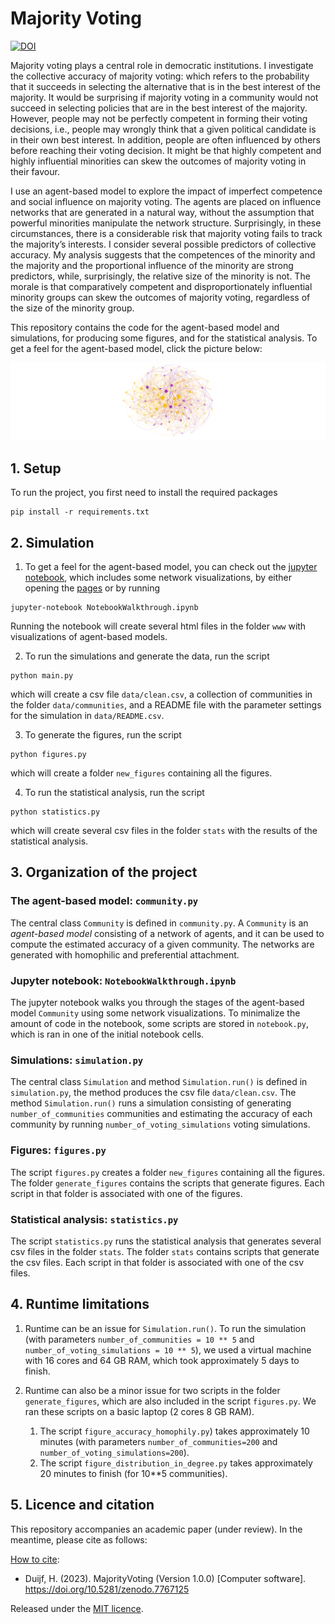 # Majority Voting

[![DOI](https://zenodo.org/badge/DOI/10.5281/zenodo.7767125.svg)](https://doi.org/10.5281/zenodo.7767125)

Majority voting plays a central role in democratic institutions. I investigate the collective accuracy of majority voting: which refers to the probability that it succeeds in selecting the alternative that is in the best interest of the majority. It would be surprising if majority voting in a community would not succeed in selecting policies that are in the best interest of the majority. However, people may not be perfectly competent in forming their voting decisions, i.e., people may wrongly think that a given political candidate is in their own best interest. In addition, people are often influenced by others before reaching their voting decision. It might be that highly competent and highly influential minorities can skew the outcomes of majority voting in their favour. 

I use an agent-based model to explore the impact of imperfect competence and social influence on majority voting. The agents are placed on influence networks that are generated in a natural way, without the assumption that powerful minorities manipulate the network structure. Surprisingly, in these circumstances, there is a considerable risk that majority voting fails to track the majority’s interests. I consider several possible predictors of collective accuracy. My analysis suggests that the competences of the minority and the majority and the proportional influence of the minority are strong predictors, while, surprisingly, the relative size of the minority is not. The morale is that comparatively competent and disproportionately influential minority groups can skew the outcomes of majority voting, regardless of the size of the minority group.

This repository contains the code for the agent-based model and simulations, for producing some figures, and for the statistical analysis. To get a feel for the agent-based model, click the picture below:

[![A picture of an example of an agent-based model](/notebook/agent-based-model.png  "An example of an agent-based model")](https://heinduijf.github.io/MajorityVoting/)

## 1. Setup
To run the project, you first need to install the required packages
```commandline
pip install -r requirements.txt
```

## 2. Simulation
1. To get a feel for the agent-based model, you can check out the
   [jupyter notebook](NotebookWalkthrough.ipynb), which includes some network visualizations, by either 
   opening the [pages](https://heinduijf.github.io/MajorityVoting/) or by running
```commandline
jupyter-notebook NotebookWalkthrough.ipynb
```
Running the notebook will create several html files in the folder `www` with 
visualizations of agent-based models.

2. To run the simulations and generate the data, run the script
```commandline
python main.py
```
which will create a csv file `data/clean.csv`, a collection of communities in the 
folder `data/communities`, and a README file with the parameter settings for the 
simulation in `data/README.csv`.

3. To generate the figures, run the script
```commandline
python figures.py
```
which will create a folder `new_figures` containing all the figures. 

4. To run the statistical analysis, run the script
```commandline
python statistics.py
```
which will create several csv files in the folder `stats` with the results of the 
statistical analysis.  

## 3. Organization of the project

### The agent-based model: `community.py`
The central class `Community` is defined in `community.py`. A `Community` is an 
*agent-based model* consisting of a network of agents, and it can be used to compute 
the estimated accuracy of a given community. The networks are generated with homophilic 
and preferential attachment. 

### Jupyter notebook: `NotebookWalkthrough.ipynb`
The jupyter notebook walks you through the stages of the agent-based model 
`Community` using some network visualizations. To minimalize the amount of code in the 
notebook, some scripts are stored in `notebook.py`, which is ran in one of the initial notebook cells. 

### Simulations: `simulation.py`
The central class `Simulation` and method `Simulation.run()` is defined in 
`simulation.py`, the method produces the csv file `data/clean.csv`. The method 
`Simulation.run()` runs a simulation consisting of generating `number_of_communities` 
communities and estimating the accuracy of each community by running 
`number_of_voting_simulations` voting simulations.  

### Figures: `figures.py`
The script `figures.py` creates a folder `new_figures` containing all the 
figures. The folder `generate_figures` contains the scripts that generate 
figures. Each script in that folder is associated with one of the figures. 

### Statistical analysis: `statistics.py`
The script `statistics.py` runs the statistical analysis that generates several csv 
files in  the folder `stats`. The folder `stats` contains scripts that generate the 
csv files. Each script in that folder is associated with one of the csv files.  

## 4. Runtime limitations
1. Runtime can be an issue for `Simulation.run()`. To run the simulation (with 
parameters `number_of_communities = 10 ** 5` and
`number_of_voting_simulations = 10 ** 5`), we used a virtual machine with 16 cores 
and 64 GB RAM, which took approximately 5 days to finish. 

2. Runtime can also be a minor issue for two scripts in the folder 
`generate_figures`, which are also included in the script `figures.py`. We ran these 
scripts on a basic laptop (2 cores 8 GB RAM). 
   1. The script `figure_accuracy_homophily.py`) takes approximately 10 minutes 
   (with parameters `number_of_communities=200` and `number_of_voting_simulations=200`). 
   2. The script `figure_distribution_in_degree.py` takes approximately 20 minutes to 
      finish (for 10**5 communities).

## 5. Licence and citation
This repository accompanies an academic paper (under review). In the meantime, please cite as follows:

[How to cite](CITATION.cff):
- Duijf, H. (2023). MajorityVoting (Version 1.0.0) [Computer software]. https://doi.org/10.5281/zenodo.7767125

Released under the [MIT licence](LICENCE.md).
